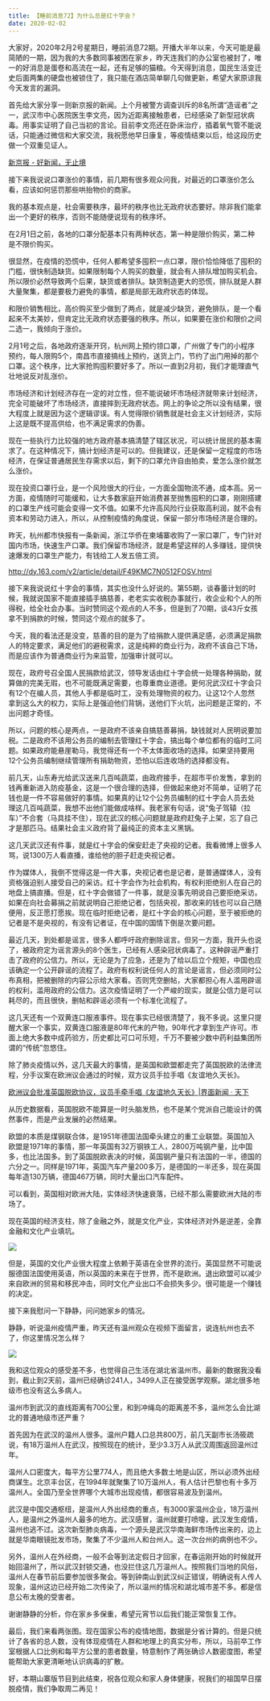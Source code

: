 ```yaml
---
title: 【睡前消息72】为什么总是红十字会？
date: 2020-02-02
---
```


大家好，2020年2月2号星期日，睡前消息72期。开播大半年以来，今天可能是最简陋的一期，因为我的大多数同事被困在家乡，昨天连我们的办公室也被封了，唯一的好消息是蛋卷和高流在一起，还有足够的猫粮。今天得到消息，国民生活变迁史后面两集的硬盘也被锁住了，我只能在酒店简单聊几句做更新，希望大家原谅我今天发言的漏洞。

首先给大家分享一则新京报的新闻。上个月被警方调查训斥的8名所谓“造谣者”之一，武汉市中心医院医生李文亮，因为近距离接触患者，已经感染了新型冠状病毒。用事实证明了自己当初的言论。目前李文亮还在卧床治疗，插着氧气管不能说话，只能通过微信和大家交流，我祝愿他早日康复，等疫情结束以后，给这段历史做一个双重见证人。

[新京报 - 好新闻，无止境](http://www.bjnews.com.cn/feature/2020/02/01/682625.html)

接下来我说说口罩涨价的事情，前几期有很多观众问我，对最近的口罩涨价怎么看，应该如何惩罚那些哄抬物价的商家。

我的基本观点是，社会需要秩序，最坏的秩序也比无政府状态要好。除非我们能拿出一个更好的秩序，否则不能随便说现有的秩序坏。

在2月1日之前，各地的口罩分配基本只有两种状态，第一种是限价购买，第二种是不限价购买。

很显然，在疫情的恐慌中，任何人都希望多囤积一点口罩，限价恰恰降低了囤积的门槛，很快制造缺货。如果限制每个人购买的数量，就会有人排队增加购买机会。所以限价必然导致两个后果，缺货或者排队。缺货制造更大的恐慌，排队就是人群大量聚集，都是要极力避免的事情，都是局部无政府状态的体现。

和限价销售相比，高价购买至少做到了两点，就是减少缺货，避免排队，是一个看起来不太美妙，但肯定比无政府状态要强的秩序。所以，如果要在涨价和限价之间二选一，我倾向于涨价。

2月1号之后，各地政府逐渐开窍，杭州网上预约领口罩，广州做了专门的小程序预约，每人限购5个，南昌市直接搞线上预约，送货上门，节约了出门用掉的那个口罩。这个秩序，比大家抢购囤积要好多了。所以一直到2月初，我们才能理直气壮地说反对乱涨价。

市场经济和计划经济存在一定的对立性，但不能说破坏市场经济就带来计划经济，完全可能破坏了市场经济，直接摔到无政府状态。网上的争论之所以没有结果，很大程度上就是因为这个逻辑谬误。有人觉得限价销售就是社会主义计划经济，实际上这是既不提高供给，也不满足需求的伪善。

现在一些执行力比较强的地方政府基本搞清楚了辖区状况，可以统计居民的基本需求了。在这种情况下，搞计划经济是可以的。但我建议，还是保留一定程度的市场经济，在保证普通居民生存需求以后，剩下的口罩允许自由拍卖，爱怎么涨价就怎么涨价。

现在投资口罩行业，是一个风险很大的行业，一方面全国物流不通，成本高。另一方面，疫情随时可能缓和，让大多数家庭开始消费甚至抛售囤积的口罩，刚刚搭建的口罩生产线可能会变得一文不值。如果不允许高风险行业获取高利润，就不会有资本和劳动力进入，所以，从控制疫情的角度说，保留一部分市场经济是合理的。

昨天，杭州都市快报有一条新闻，浙江华侨在柬埔寨收购了一家口罩厂，专门针对国内市场，快速生产口罩。我们保留市场经济，就是希望这样的人多赚钱，提供快速爆发的口罩生产能力，有钱给工人发五倍工资。

http://dy.163.com/v2/article/detail/F49KMC7N0512FOSV.html

接下来我说说红十字会的事情，其实也没什么好说的。第55期，谈春蕾计划的时候，我就说国家不能直接插手搞慈善，老老实实收税办事就行，收企业和个人的所得税，给全社会办事。当时赞同这个观点的人不多，但是到了70期，谈43斤女孩拿不到捐款的时候，赞同这个观点的就多了。

今天，我的看法还是没变，慈善的目的是为了给捐款人提供满足感，必须满足捐款人的特定要求，满足他们的避税需求，这是纯粹的商业行为，政府不该自己下场，而是应该作为普通商业行为来监管，加强审计就可以。

现在，政府号召全国人民捐款给武汉，领导发话由红十字会统一处理各种捐助，就算做的完美无瑕，也不可能既满足需要，也尊重商业道德。更何况武汉红十字会只有12个在编人员，其他人手都是临时工，没有处理物资的权力。让这12个人忽然拿到这么大的权力，实际上是强迫他们背锅，送他们下火坑，出问题是正常的，不出问题才奇怪。

所以，问题的核心是两点，一是政府不该亲自搞慈善募捐，缺钱就对人民明说要加税。二是政府不该用公务员的编制去管理红十字会，搞出每个单位都有的临时工问题。如果政府能悬崖勒马，我觉得还有一个不太体面收场的选择。如果坚持要用12个公务员编制继续管理所有捐助物资，恐怕以后连收场的选择都没有。

前几天，山东寿光给武汉送来几百吨蔬菜，由政府接手，在超市平价发售，拿到的钱再重新进入防疫基金，这是一个很合理的选择，但做起来绝对不简单，证明了花钱也是一件不容易做好的事情。如果真的让12个公务员编制的红十字会人员去处理这几百吨蔬菜，我想不出他们能做成啥样。我老家有句话，说“兔子驾辕（拉车）”不合套（马具挂不住），现在武汉的核心问题就是政府赶兔子上架，忘了自己才是那匹马。结果社会主义政府背了最纯正的资本主义黑锅。

这几天武汉还有件事，就是红十字会的保安赶走了央视的记者。我看微博上很多人骂，说1300万人看直播，谁给他的胆子赶走央视记者。

作为媒体人，我倒不觉得这是一件大事，央视记者也是记者，是普通媒体人，没有资格强迫别人接受自己的采访。红十字会作为社会机构，有权利拒绝别人在自己的地盘上搞直播。但是，红十字会做错了一件事，就是没事先明说自己要拒绝采访。如果在向社会募捐之前就说明自己拒绝记者，包括央视，那收来的钱也可以自己随便用，反正愿打愿挨。现在临时拒绝记者，是红十字会的核心问题，至于被拒绝的记者是不是央视的，有没有记者证，在中国的国情下倒是次要问题。

最近几天，到处都是谣言，很多人都呼吁政府删除谣言。但另一方面，我开头也说了，被政府定为谣言源头的8个医生，已经有人感染冠状病毒了。这种辟谣严重打击了政府的公信力。所以，无论是为了应急，还是为了给以后立个规矩，中国也应该确定一个公开辟谣的流程了。政府有权利说任何人的言论是谣言，但必须同时公布真相，把被删除的内容公示给大家看。否则凭空删帖，大家都担心有人滥用辟谣的权利，滥用政府的公信力。这次疫情证明了一个严峻的现实，就是公信力是可以耗尽的，而且很快，删帖和辟谣必须有一个标准化流程了。

这几天还有一个双黄连口服液事件。现在事实已经很清楚了，我不多说。这里只提醒大家一个事实，双黄连口服液是80年代末的产物，90年代才拿到生产许可。市面上绝大多数中成药验方，历史都比可口可乐短，千万不要被少数中药利益集团所谓的“传统”忽悠住。

除了肺炎疫情以外，这几天最大的事情，是英国和欧盟都走完了英国脱欧的法律流程，分手议案在欧洲议会通过的时候，双方议员手拉手唱《友谊地久天长》。

[欧洲议会批准英国脱欧协议，议员手牵手唱《友谊地久天长》\|界面新闻 · 天下](https://www.jiemian.com/article/3925791.html)

从历史数据看，英国脱欧不能算是一时头脑发热，也不是某个党派自己能设计的偶然事件，而是产业发展的必然结果。

欧盟的本质是煤钢联合体，是1951年德国法国牵头建立的重工业联盟。英国加入欧盟是1971年的事情，那一年英国有32万钢铁工人，2800万吨钢产量，比中国多，也比法国多。到了英国脱欧表决的时候，英国钢产量只有法国的一半，德国的六分之一。同样是1971年，英国汽车产量200多万，是德国的一半还多，现在英国每年造130万辆，德国467万辆，同时大量出口汽车配件。

可以看到，英国相对欧洲大陆，实体经济快速衰落，已经不那么需要欧洲大陆的市场了。

现在英国的经济支柱，除了金融之外，就是文化产业，实体经济对外是逆差，全靠金融和文化产业填坑。

![](/images/btnews/btnews/0001_0100/0072/image1.webp)

但是，英国的文化产业很大程度上依赖于英语在全世界的流行。英国显然不可能说服德国法国使用英语，所以英国的未来在于世界，而不是欧洲。退出欧盟可以减少来自欧洲的贸易和移民冲击，同时文化产业出口不会损失多少。很可能是一个赚钱的决定。

接下来我慰问一下静静，问问她家乡的情况。

静静，听说温州疫情严重，昨天还有温州观众在视频下面留言，说连杭州也去不了，你这里情况怎么样？

![](/images/btnews/btnews/0001_0100/0072/image2.webp)

我和这位观众的感受差不多，也觉得自己生活在湖北省温州市。最新的数据我没看到，截止到2天前，温州已经确诊241人，3499人正在接受医学观察。湖北很多地级市也没有这么多病人。

温州市到武汉的直线距离有700公里，和到冲绳岛的距离差不多，温州怎么会比湖北的普通地级市还严重？

首先因为在武汉的温州人很多。温州户籍人口总共800万，前几天副市长汤筱疏说，有18万温州人在武汉，按照现在的统计，至少3.3万人从武汉周围返回温州过年。

温州人口密度大，每平方公里774人，而且绝大多数土地是山区，所以必须外出经商谋生。北京丰台区，在1994年就聚集了10万温州人，有人估计巴黎也有十多万温州人。全国乃至全世界哪个大城市出现疫情，都很容易波及到温州。

武汉是中国交通枢纽，是温州人外出经商的重点，有3000家温州企业，18万温州人，是温州之外温州人最多的地方。武汉感冒，温州就要打喷嚏，武汉发生疫情，温州也逃不过。这次新型肺炎病毒，一个源头是武汉华南海鲜市场传出来的，边上就是华南眼镜批发市场，聚集了不少温州人和台州人。这一次台州的病例也不少。

另外，温州人在外经商，一般不会等到法定假日才回家，在春运刚开始的时候就开始回温州了，所以武汉封锁交通，也没拦住这几万温州人。按照我们当地的风俗，温州人在春节前后要参加很多聚会。等到钟南山到武汉纠正错误，明确说有人传人现象，温州这边已经开始二次传染了，所以温州的情况和湖北城市差不多。都是信息公布太晚的受害者。

谢谢静静的分析，你在家乡多保重，希望元宵节以后我们能正常恢复工作。

最后，我们来看两张图。现在国家公布的疫情地图，数据是分省计算的。但是只统计了各省的总人数，没有体现疫情在人群和地理上的真实分布，所以，马前卒工作室根据人口比例和每平方公里的患者数量，特意制作了两张确诊人数密度图，希望能帮助大家更清晰地认识病毒的扩散。

好，本期山寨版节目到此结束，祝各位观众和家人身体健康，祝我们的祖国早日摆脱疫情，我们争取周二再见！
